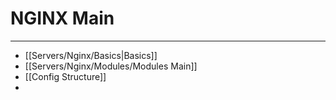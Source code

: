 # NGINX Main
***
- [[Servers/Nginx/Basics|Basics]]
- [[Servers/Nginx/Modules/Modules Main]]
- [[Config Structure]]
- 
